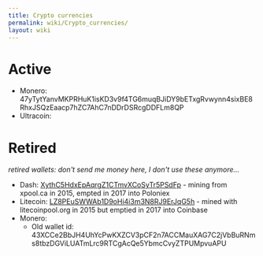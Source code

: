 ```yaml
---
title: Crypto currencies
permalink: wiki/Crypto_currencies/
layout: wiki
---
```


Active
======

-   Monero:
    47yTytYanvMKPRHuK1isKD3v9f4TG6muqBJiDY9bETxgRvwynn4sixBE8RhxJSQzEaacp7hZC7AhC7nDDrDSRcgDDFLm8QP
-   Ultracoin:

Retired
=======

  
*retired wallets: don't send me money here, I don't use these
anymore...*

-   Dash:
    [XythC5HdxEpAqrgZ1CTmvXCoSyTr5PSdFp](https://chainz.cryptoid.info/dash/address.dws?XythC5HdxEpAqrgZ1CTmvXCoSyTr5PSdFp.htm) -
    mining from xpool.ca in 2015, empted in 2017 into Poloniex
-   Litecoin:
    [LZ8PEuSWWAb1D9oHi4i3m3N8RJ9ErJqG5h](http://ltc.blockr.io/address/info/LZ8PEuSWWAb1D9oHi4i3m3N8RJ9ErJqG5h) -
    mined with litecoinpool.org in 2015 but emptied in 2017 into
    Coinbase
-   Monero:
    -   Old wallet id:
        43XCCe2BbJH4UhYcPwKXZCV3pCF2n7ACCMauXAG7C2jVbBuRNms8tbzDGViLUATmLrc9RTCgAcQe5YbmcCvyZTPUMpvuAPU

